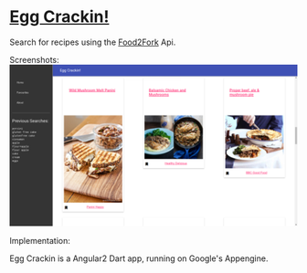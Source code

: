 # [Egg Crackin!](eggcrackin.appspot.com)

Search for recipes using the [Food2Fork](http://food2fork.com/) Api.

Screenshots:
![Screenshot](https://github.com/mswift42/Egg_crackin/raw/master/eggcrackinsearch.png)

Implementation:

Egg Crackin is a Angular2 Dart app, running on Google's Appengine.